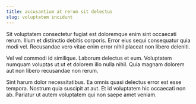 ```yaml
---
title: accusantium at rerum sit delectus
slug: voluptatem incidunt
---
```


Sit voluptatem consectetur fugiat est doloremque enim sint occaecati rerum. Illum et distinctio debitis corporis. Error eius sequi consequatur quia modi vel. Recusandae vero vitae enim error nihil placeat non libero deleniti.

Vel vel commodi id similique. Laborum delectus et eum. Voluptatem numquam voluptas ut ut et dolorem illo nulla nihil. Quia magnam dolorem aut non libero recusandae non rerum.

Sint harum dolor necessitatibus. Ea omnis quasi delectus error est esse tempora. Nostrum quia suscipit at aut. Et id voluptatem hic occaecati non ab. Pariatur ut autem voluptatem qui non saepe amet veniam.
